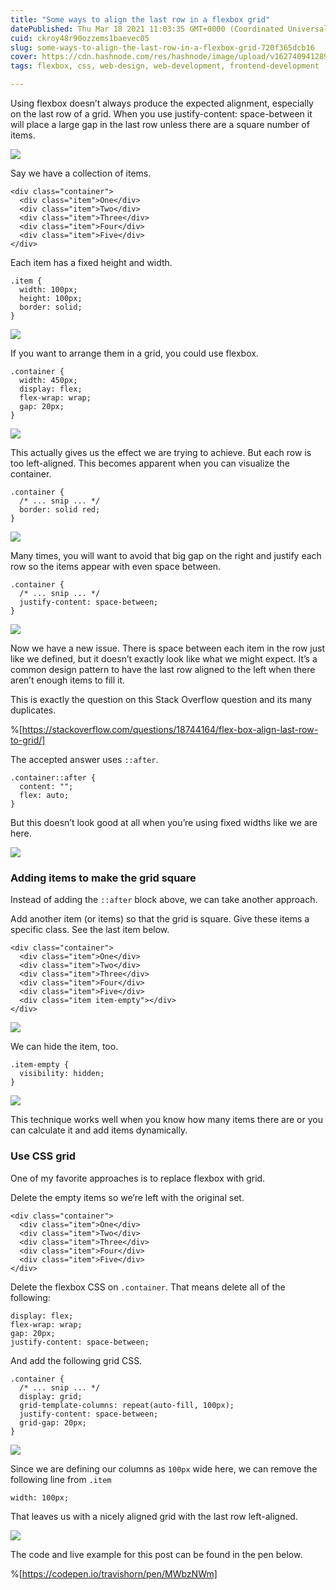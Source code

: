 ```yaml
---
title: "Some ways to align the last row in a flexbox grid"
datePublished: Thu Mar 18 2021 11:03:35 GMT+0000 (Coordinated Universal Time)
cuid: ckroy48r90ozzems1baevec05
slug: some-ways-to-align-the-last-row-in-a-flexbox-grid-720f365dcb16
cover: https://cdn.hashnode.com/res/hashnode/image/upload/v1627409412891/aOTp9MHet.png
tags: flexbox, css, web-design, web-development, frontend-development

---
```



Using flexbox doesn’t always produce the expected alignment, especially on the last row of a grid. When you use justify-content: space-between it will place a large gap in the last row unless there are a square number of items.

![](https://cdn.hashnode.com/res/hashnode/image/upload/v1627409397618/5_vbuZsa1.png)

Say we have a collection of items.

```
<div class="container">
  <div class="item">One</div>
  <div class="item">Two</div>
  <div class="item">Three</div>
  <div class="item">Four</div>
  <div class="item">Five</div>
</div>
```


Each item has a fixed height and width.

```
.item {
  width: 100px;
  height: 100px;
  border: solid;
}
```


![](https://cdn.hashnode.com/res/hashnode/image/upload/v1627409399321/q8k-pV0Fr.png)

If you want to arrange them in a grid, you could use flexbox.

```
.container {
  width: 450px;
  display: flex;
  flex-wrap: wrap;
  gap: 20px;
}
```


![](https://cdn.hashnode.com/res/hashnode/image/upload/v1627409400898/ZZDOcnL7y.png)

This actually gives us the effect we are trying to achieve. But each row is too left-aligned. This becomes apparent when you can visualize the container.

```
.container {
  /* ... snip ... */
  border: solid red;
}
```


![](https://cdn.hashnode.com/res/hashnode/image/upload/v1627409402444/e7LpJ95KA.png)

Many times, you will want to avoid that big gap on the right and justify each row so the items appear with even space between.

```
.container {
  /* ... snip ... */
  justify-content: space-between;
}
```


![](https://cdn.hashnode.com/res/hashnode/image/upload/v1627409404018/lEHNgjcKl.png)

Now we have a new issue. There is space between each item in the row just like we defined, but it doesn’t exactly look like what we might expect. It’s a common design pattern to have the last row aligned to the left when there aren’t enough items to fill it.

This is exactly the question on this Stack Overflow question and its many duplicates.

%[https://stackoverflow.com/questions/18744164/flex-box-align-last-row-to-grid/]

The accepted answer uses `::after`.

```
.container::after {
  content: "";
  flex: auto;
}
```


But this doesn’t look good at all when you’re using fixed widths like we are here.

![](https://cdn.hashnode.com/res/hashnode/image/upload/v1627409405604/83vUZryrH.png)

### Adding items to make the grid square

Instead of adding the `::after` block above, we can take another approach.

Add another item (or items) so that the grid is square. Give these items a specific class. See the last item below.

```
<div class="container">
  <div class="item">One</div>
  <div class="item">Two</div>
  <div class="item">Three</div>
  <div class="item">Four</div>
  <div class="item">Five</div>
  <div class="item item-empty"></div>
</div>
```


![](https://cdn.hashnode.com/res/hashnode/image/upload/v1627409406980/yeSlGLSXt.png)

We can hide the item, too.

```
.item-empty {
  visibility: hidden;
}
```


![](https://cdn.hashnode.com/res/hashnode/image/upload/v1627409408431/1n06iS0J4.png)

This technique works well when you know how many items there are or you can calculate it and add items dynamically.

### Use CSS grid

One of my favorite approaches is to replace flexbox with grid.

Delete the empty items so we’re left with the original set.

```
<div class="container">
  <div class="item">One</div>
  <div class="item">Two</div>
  <div class="item">Three</div>
  <div class="item">Four</div>
  <div class="item">Five</div>
</div>
```


Delete the flexbox CSS on `.container`. That means delete all of the following:

```
display: flex;
flex-wrap: wrap;
gap: 20px;
justify-content: space-between;
```


And add the following grid CSS.

```
.container {
  /* ... snip ... */
  display: grid;
  grid-template-columns: repeat(auto-fill, 100px);
  justify-content: space-between;
  grid-gap: 20px;
}
```


![](https://cdn.hashnode.com/res/hashnode/image/upload/v1627409409766/1zFaX3mQX.png)

Since we are defining our columns as `100px` wide here, we can remove the following line from `.item`

```
width: 100px;
```


That leaves us with a nicely aligned grid with the last row left-aligned.

![](https://cdn.hashnode.com/res/hashnode/image/upload/v1627409411374/_K_OmalDQ.png)

The code and live example for this post can be found in the pen below.

%[https://codepen.io/travishorn/pen/MWbzNWm]

